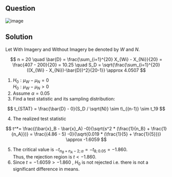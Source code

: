 ## Question

![image](https://github.com/user-attachments/assets/ed8f553b-35ec-4954-a9bd-adf488ee9b29)

## Solution
Let With Imagery and Without Imagery be denoted by $W$ and $N$.  

$$
n = 20 \quad \bar{D} = \frac{\sum_{i=1}^{20} X_{Wi} - X_{Ni}}{20} = \frac{407 - 200}{20} = 10.25 \quad S_D = \sqrt{\frac{\sum_{i=1}^{20} ((X_{Wi} - X_{Ni})-\bar{D})^2}{20-1}} \approx 4.0507
$$

1. $H_0 : \mu_W - \mu_N = 0$  
$H_0 : \mu_W - \mu_N > 0$
2. Assume $\alpha = 0.05$
3. Find a test statistic and its sampling distribution:

$$
t_{STAT} = \frac{\bar{D} - 0}{S_D / \sqrt{N}} \sim t\_{(n-1)} \sim t_19
$$
  
4. The realized test statistic

$$
t^*= \frac{(\bar{x}_B - \bar{x}_A) -0}{\sqrt{s^2 * (\frac{1}{n_B} + \frac{1}{n_A}})} = \frac{(4.86 - 5) -0}{\sqrt{0.019 * (\frac{1}{5} + \frac{1}{5}})} \approx -1.6059
$$

5. The critical value is $-t_{n_B + n_A - 2; \alpha} = -t_{8; 0.05} = -1.860.$  
Thus, the rejection region is $t < -1.860.$
6. Since $t = -1.6059 > -1.860$ , $H_0$ is not rejected i.e. there is not a significant difference in means.
